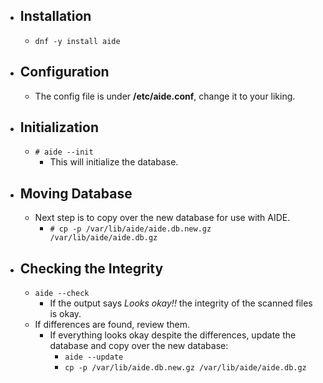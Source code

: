 - ## Installation  
	- `dnf -y install aide`  
- ## Configuration  
	- The config file is under **/etc/aide.conf**, change it to your liking.
- ## Initialization  
	- `# aide --init`  
	  - This will initialize the database.
- ## Moving Database  
  - Next step is to copy over the new database for use with AIDE.
	  - `# cp -p /var/lib/aide/aide.db.new.gz /var/lib/aide/aide.db.gz`  
- ## Checking the Integrity  
	- `aide --check`  
		- If the output says *Looks okay!!* the integrity of the scanned files is okay.  
	- If differences are found, review them.  
		- If everything looks okay despite the differences, update the database and copy over the new database:  
			- `aide --update`  
			- `cp -p /var/lib/aide.db.new.gz /var/lib/aide/aide.db.gz` 
